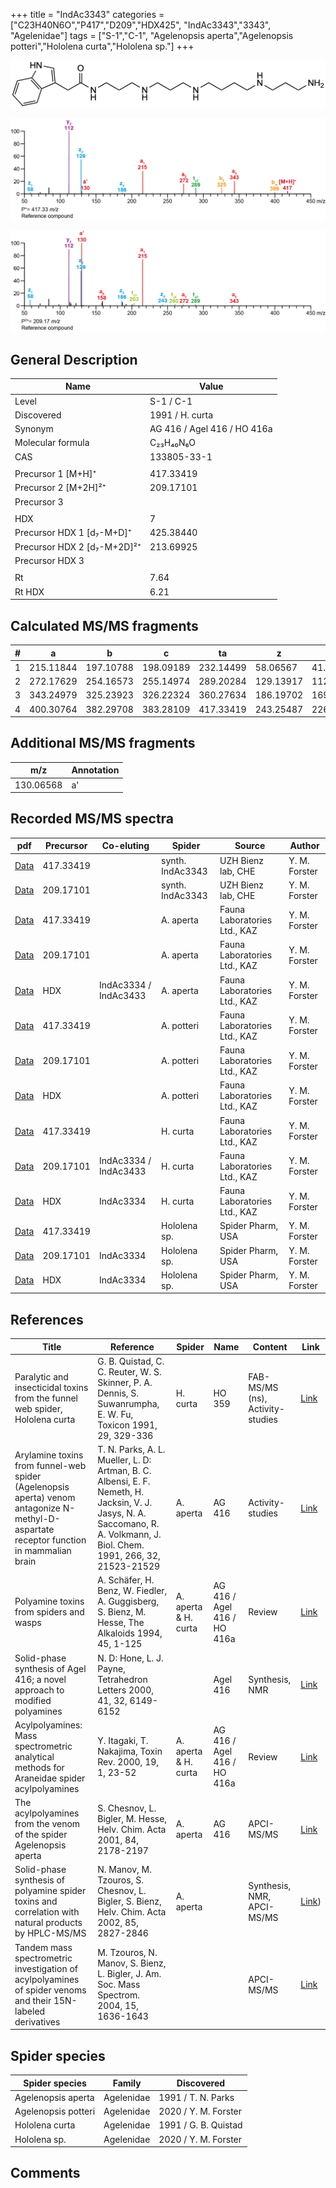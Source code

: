 +++
title = "IndAc3343"
categories = ["C23H40N6O","P417","D209","HDX425",
"IndAc3343","3343",
"Agelenidae"]
tags = ["S-1","C-1",
"Agelenopsis aperta","Agelenopsis potteri","Hololena curta","Hololena sp."]
+++

![](/img/IndAc3343.png)

![](/img_MSMS/417_IndAc3343.png?classes=border)

![](/img_MSMS/417_IndAc3343_2.png?classes=border)

## General Description

| Name                        | Value                       |
|-----------------------------|-----------------------------|
| Level                       | S-1 / C-1                          |
| Discovered                  | 1991 / H. curta             |
| Synonym                     | AG 416 / Agel 416 / HO 416a |
| Molecular formula           | C₂₃H₄₀N₆O                   |
| CAS                         | 133805-33-1                 |
|                             |                             |
| Precursor 1 [M+H]⁺          | 417.33419                   |
| Precursor 2 [M+2H]²⁺        | 209.17101                   |
| Precursor 3                 |                             |
|                             |                             |
| HDX                         | 7                           |
| Precursor HDX 1 [d₇-M+D]⁺   | 425.38440                   |
| Precursor HDX 2 [d₇-M+2D]²⁺ | 213.69925                   |
| Precursor HDX 3             |                             |
|                             |                             |
| Rt                          | 7.64                        |
| Rt HDX                      | 6.21                        |

## Calculated MS/MS fragments

| # | a         | b         | c         | ta        | z         | y         | tz        |
|---|-----------|-----------|-----------|-----------|-----------|-----------|-----------|
| 1 | 215.11844 | 197.10788 | 198.09189 | 232.14499 | 58.06567  | 41.03912  | 75.09222  |
| 2 | 272.17629 | 254.16573 | 255.14974 | 289.20284 | 129.13917 | 112.11262 | 146.16572 |
| 3 | 343.24979 | 325.23923 | 326.22324 | 360.27634 | 186.19702 | 169.17047 | 203.22357 |
| 4 | 400.30764 | 382.29708 | 383.28109 | 417.33419 | 243.25487 | 226.22832 | 260.28142 |

## Additional MS/MS fragments

| m/z       | Annotation |
|-----------|------------|
| 130.06568 | a'         |

## Recorded MS/MS spectra

| pdf                                                                | Precursor | Co-eluting            | Spider           | Source                       | Author        |
|--------------------------------------------------------------------|-----------|-----------------------|------------------|------------------------------|---------------|
| [Data](/pdf/417_IndAc3343_7-64.pdf)                                | 417.33419 |                       | synth. IndAc3343 | UZH Bienz lab, CHE           | Y. M. Forster |
| [Data](/pdf/417_IndAc3343_7-64_2.pdf)                              | 209.17101 |                       | synth. IndAc3343 | UZH Bienz lab, CHE           | Y. M. Forster |
| [Data](/pdf/A-aperta/417_IndAc3343_Aa.pdf)                         | 417.33419 |                       | A. aperta        | Fauna Laboratories Ltd., KAZ | Y. M. Forster |
| [Data](/pdf/A-aperta/417_IndAc3343_Aa_2.pdf)                       | 209.17101 |                       | A. aperta        | Fauna Laboratories Ltd., KAZ | Y. M. Forster |
| [Data](/pdf/A-aperta/417_IndAc3334_IndAc3343_IndAc3433_Aa_HDX.pdf) | HDX       | IndAc3334 / IndAc3433 | A. aperta        | Fauna Laboratories Ltd., KAZ | Y. M. Forster |
| [Data](/pdf/A-potteri/417_IndAc3343_Ap.pdf) | 417.33419 |           | A. potteri | Fauna Laboratories Ltd., KAZ | Y. M. Forster |
| [Data](/pdf/A-potteri/417_IndAc3343_Ap_2.pdf) | 209.17101 |           | A. potteri | Fauna Laboratories Ltd., KAZ | Y. M. Forster |
| [Data](/pdf/A-potteri/417_IndAc3343_Ap_HDX.pdf) | HDX |           | A. potteri | Fauna Laboratories Ltd., KAZ | Y. M. Forster |
| [Data](/pdf/H-curta/417_IndAc3343_Hc.pdf) | 417.33419 |           | H. curta | Fauna Laboratories Ltd., KAZ | Y. M. Forster |
| [Data](/pdf/H-curta/417_IndAc3334_IndAc3343_IndAc3433_Hc.pdf) | 209.17101 | IndAc3334 / IndAc3433         | H. curta | Fauna Laboratories Ltd., KAZ | Y. M. Forster |
| [Data](/pdf/H-curta/417_IndAc3334_IndAc3343_Hc_HDX.pdf) | HDX | IndAc3334          | H. curta | Fauna Laboratories Ltd., KAZ | Y. M. Forster |
| [Data](/pdf/Hololena-sp/417_IndAc3343_Ho-sp.pdf) | 417.33419 |           | Hololena sp. | Spider Pharm, USA | Y. M. Forster |
| [Data](/pdf/Hololena-sp/417_IndAc3334_IndAc3343_Ho-sp_2.pdf) | 209.17101 | IndAc3334          | Hololena sp. | Spider Pharm, USA | Y. M. Forster |
| [Data](/pdf/Hololena-sp/417_IndAc3334_IndAc3343_Ho-sp_HDX.pdf) | HDX | IndAc3334          | Hololena sp. | Spider Pharm, USA | Y. M. Forster |

## References

| Title                                                                                                                                   | Reference                                                                                                                                                                  | Spider               | Name                        | Content                          | Link                                                     |
|-----------------------------------------------------------------------------------------------------------------------------------------|----------------------------------------------------------------------------------------------------------------------------------------------------------------------------|----------------------|-----------------------------|----------------------------------|----------------------------------------------------------|
| Paralytic and insecticidal toxins from the funnel web spider, Hololena curta                                                            | G. B. Quistad, C. C. Reuter, W. S. Skinner, P. A. Dennis, S. Suwanrumpha, E. W. Fu, Toxicon 1991, 29, 329-336                                                              | H. curta             | HO 359                      | FAB-MS/MS (ns), Activity-studies | [Link](https://doi.org/10.1016/0041-0101(91)90286-Z)     |
| Arylamine toxins from funnel-web spider (Agelenopsis aperta) venom antagonize N-methyl-D-aspartate receptor function in mammalian brain | T. N. Parks, A. L. Mueller, L. D: Artman, B. C. Albensi, E. F. Nemeth, H. Jacksin, V. J. Jasys, N. A. Saccomano, R. A. Volkmann, J. Biol. Chem. 1991, 266, 32, 21523-21529 | A. aperta            | AG 416                      | Activity-studies                 | [Link](http://www.jbc.org/content/266/32/21523.abstract) |
| Polyamine toxins from spiders and wasps                                                                                                 | A. Schäfer, H. Benz, W. Fiedler, A. Guggisberg, S. Bienz, M. Hesse, The Alkaloids 1994, 45, 1-125                                                                          | A. aperta & H. curta | AG 416 / Agel 416 / HO 416a | Review                           | [Link](https://doi.org/10.1016/S0099-9598(08)60276-X)    |
| Solid-phase synthesis of Agel 416; a novel approach to modified polyamines                                                              | N. D: Hone, L. J. Payne, Tetrahedron Letters 2000, 41, 32, 6149-6152                                                                                                       |                      | Agel 416                    | Synthesis, NMR                   | [Link](https://doi.org/10.1016/S0040-4039(00)00995-3)    |
| Acylpolyamines: Mass spectrometric analytical methods for Araneidae spider acylpolyamines                                               | Y. Itagaki, T. Nakajima, Toxin Rev. 2000, 19, 1, 23-52                                                                                                                     | A. aperta & H. curta | AG 416 / Agel 416 / HO 416a | Review                           | [Link](https://doi.org/10.1081/TXR-100100314)            |
| The acylpolyamines from the venom of the spider Agelenopsis aperta                                                                      | S. Chesnov, L. Bigler, M. Hesse, Helv. Chim. Acta 2001, 84, 2178-2197                                                                                                      | A. aperta            | AG 416                      | APCI-MS/MS                       | [Link](XXX)                                              |
| Solid-phase synthesis of polyamine spider toxins and correlation with natural products by HPLC-MS/MS                                    | N. Manov, M. Tzouros, S. Chesnov, L. Bigler, S. Bienz, Helv. Chim. Acta 2002, 85, 2827-2846                                                                                | A. aperta            |                             | Synthesis, NMR, APCI-MS/MS       | [Link](https://onlinelibrary.wiley.com/doi/abs/10.1002/1522-2675%28200209%2985%3A9%3C2827%3A%3AAID-HLCA2827%3E3.0.CO%3B2-5))        |
| Tandem mass spectrometric investigation of acylpolyamines of spider venoms and their 15N-labeled derivatives                            | M. Tzouros, N. Manov, S. Bienz, L. Bigler, J. Am. Soc. Mass Spectrom. 2004, 15, 1636-1643                                                                                  |                      |                             | APCI-MS/MS                       | [Link](https://doi.org/10.1016/j.jasms.2004.07.020)      |

## Spider species

| Spider species     | Family     | Discovered           |
|--------------------|------------|----------------------|
| Agelenopsis aperta | Agelenidae | 1991 / T. N. Parks   |
| Agelenopsis potteri | Agelenidae | 2020 / Y. M. Forster |
| Hololena curta     | Agelenidae | 1991 / G. B. Quistad |
| Hololena sp. | Agelenidae | 2020 / Y. M. Forster |

## Comments